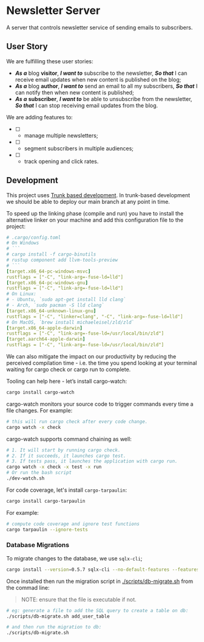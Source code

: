 # Newsletter Server

A server that controls newsletter service of sending emails to subscribers.

## User Story

We are fulfilling these user stories:

* ***As a*** blog **visitor**, ***I want to*** subscribe to the newsletter, ***So that*** I can receive email updates when new content is published on the blog;
* ***As a*** blog **author**, ***I want to*** send an email to all my subscribers, ***So that*** I can notify then when new content is published;
* ***As a*** **subscriber**, ***I want to*** be able to unsubscribe from the newsletter, ***So that*** I can stop receiving email updates from the blog.

We are adding features to:

- [ ] - manage multiple newsletters;
- [ ] - segment subscribers in multiple audiences;
- [ ] - track opening and click rates.

## Development

This project uses [Trunk based development](https://cloud.google.com/solutions/devops/devops-tech-trunk-based-development). In trunk-based development we should be able to deploy our main branch at any point in time.

To speed up the linking phase (compile and run) you have to install the alternative linker on your machine and add this
configuration file to the project:

```yml
# .cargo/config.toml
# On Windows
# ```
# cargo install -f cargo-binutils
# rustup component add llvm-tools-preview
# ```
[target.x86_64-pc-windows-msvc]
rustflags = ["-C", "link-arg=-fuse-ld=lld"]
[target.x86_64-pc-windows-gnu]
rustflags = ["-C", "link-arg=-fuse-ld=lld"]
# On Linux:
# - Ubuntu, `sudo apt-get install lld clang`
# - Arch, `sudo pacman -S lld clang`
[target.x86_64-unknown-linux-gnu]
rustflags = ["-C", "linker=clang", "-C", "link-arg=-fuse-ld=lld"]
# On MacOS, `brew install michaeleisel/zld/zld`
[target.x86_64-apple-darwin]
rustflags = ["-C", "link-arg=-fuse-ld=/usr/local/bin/zld"]
[target.aarch64-apple-darwin]
rustflags = ["-C", "link-arg=-fuse-ld=/usr/local/bin/zld"]
```

We can also mitigate the impact on our productivity by reducing the perceived compilation time -
i.e. the time you spend looking at your terminal waiting for cargo check or cargo run to complete.

Tooling can help here - let’s install cargo-watch:

```bash
cargo install cargo-watch
```

cargo-watch monitors your source code to trigger commands every time a file changes.
For example:

```bash
# this will run cargo check after every code change.
cargo watch -x check
```

cargo-watch supports command chaining as well:

```bash
# 1. It will start by running cargo check.
# 2. If it succeeds, it launches cargo test.
# 3. If tests pass, it launches the application with cargo run.
cargo watch -x check -x test -x run
# Or run the bash script
./dev-watch.sh
```

For code coverage, let's install `cargo-tarpaulin`:
```bash
cargo install cargo-tarpaulin
```

For example:
```bash
# compute code coverage and ignore test functions
cargo tarpaulin --ignore-tests
```

### Database Migrations

To migrate changes to the database, we use `sqlx-cli`;

```bash
cargo install --version=0.5.7 sqlx-cli --no-default-features --features postgres
```

Once installed then run the migration script in [./scripts/db-migrate.sh](./scripts/db-migrate.sh) from the commad line:

> NOTE: ensure that the file is executable if not.

```bash
# eg: generate a file to add the SQL query to create a table on db:
./scripts/db-migrate.sh add_user_table

# and then run the migration to db:
./scripts/db-migrate.sh
```
